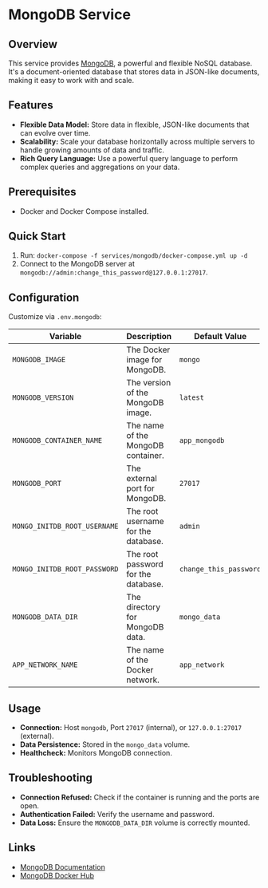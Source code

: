 # MongoDB Service

## Overview
This service provides [MongoDB](https://www.mongodb.com/), a powerful and flexible NoSQL database. It's a document-oriented database that stores data in JSON-like documents, making it easy to work with and scale.

## Features
- **Flexible Data Model:** Store data in flexible, JSON-like documents that can evolve over time.
- **Scalability:** Scale your database horizontally across multiple servers to handle growing amounts of data and traffic.
- **Rich Query Language:** Use a powerful query language to perform complex queries and aggregations on your data.

## Prerequisites
- Docker and Docker Compose installed.

## Quick Start
1. Run: `docker-compose -f services/mongodb/docker-compose.yml up -d`
2. Connect to the MongoDB server at `mongodb://admin:change_this_password@127.0.0.1:27017`.

## Configuration
Customize via `.env.mongodb`:

| Variable | Description | Default Value |
|---|---|---|
| `MONGODB_IMAGE` | The Docker image for MongoDB. | `mongo` |
| `MONGODB_VERSION` | The version of the MongoDB image. | `latest` |
| `MONGODB_CONTAINER_NAME`| The name of the MongoDB container. | `app_mongodb` |
| `MONGODB_PORT` | The external port for MongoDB. | `27017` |
| `MONGO_INITDB_ROOT_USERNAME`| The root username for the database. | `admin` |
| `MONGO_INITDB_ROOT_PASSWORD`| The root password for the database. | `change_this_password`|
| `MONGODB_DATA_DIR` | The directory for MongoDB data. | `mongo_data` |
| `APP_NETWORK_NAME` | The name of the Docker network. | `app_network` |

## Usage
- **Connection:** Host `mongodb`, Port `27017` (internal), or `127.0.0.1:27017` (external).
- **Data Persistence:** Stored in the `mongo_data` volume.
- **Healthcheck:** Monitors MongoDB connection.

## Troubleshooting
- **Connection Refused:** Check if the container is running and the ports are open.
- **Authentication Failed:** Verify the username and password.
- **Data Loss:** Ensure the `MONGODB_DATA_DIR` volume is correctly mounted.

## Links
- [MongoDB Documentation](https://docs.mongodb.com/)
- [MongoDB Docker Hub](https://hub.docker.com/_/mongo)
